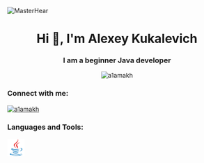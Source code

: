 ![MasterHear](https://art.pixilart.com/16c3630a9147a08.gif)
<h1 align="center">Hi 👋, I'm Alexey Kukalevich</h1>
<h3 align="center">I am a beginner Java developer</h3>

<p align="center"> <img src="https://komarev.com/ghpvc/?username=a1amakh&label=Profile%20views&color=0e75b6&style=flat" alt="a1amakh" /> </p>

<h3 align="left">Connect with me:</h3>
<p align="left">
<a href="https://instagram.com/a1amakh" target="blank"><img align="center" src="https://raw.githubusercontent.com/rahuldkjain/github-profile-readme-generator/master/src/images/icons/Social/instagram.svg" alt="a1amakh" height="30" width="40" /></a>
</p>

<h3 align="left">Languages and Tools:</h3>
<p align="left"> <a href="https://www.java.com" target="_blank" rel="noreferrer"> <img src="https://raw.githubusercontent.com/devicons/devicon/master/icons/java/java-original.svg" alt="java" width="40" height="40"/> </a> </p>

